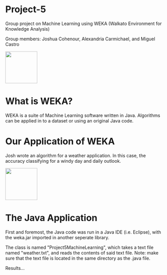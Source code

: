# Project-5
Group project on Machine Learning using WEKA (Walkato Environment for Knowledge Analysis)

Group members: Joshua Cohenour, Alexandria Carmichael, and Miguel Castro

<img src = "https://yt3.ggpht.com/-r0rfW4taC6E/AAAAAAAAAAI/AAAAAAAAAAA/0H_3MNfAUzM/s900-c-k-no-mo-rj-c0xffffff/photo.jpg" width = "100">

# What is WEKA?
WEKA is a suite of Machine Learning software written in Java. Algorithms can be applied in to a dataset or using an original Java code.

# Our Application of WEKA
Josh wrote an algorithm for a weather application. In this case, the accuracy classifying for a windy day and daily outlook. 

<img src = "https://icons.wxug.com/i/c/v4/chancerain.svg" width = "100">

# The Java Application
First and foremost, the Java code was run in a Java IDE (i.e. Eclipse), with the weka.jar imported in another seperate library.

The class is named "Project5MachineLearning", which takes a text file named "weather.txt", and reads the contents of said text file. Note: make sure that the text file is located in the same directory as the .java file.

Results...
